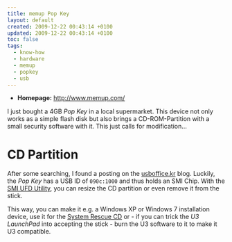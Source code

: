 ```yaml
---
title: memup Pop Key
layout: default
created: 2009-12-22 00:43:14 +0100
updated: 2009-12-22 00:43:14 +0100
toc: false
tags:
  - know-how
  - hardware
  - memup
  - popkey
  - usb
---
```

  * **Homepage:** http://www.memup.com/

I just bought a 4GB *Pop Key* in a local supermarket. This device not only works as a simple flash disk but also brings a CD-ROM-Partition with a small security software with it. This just calls for modification...


CD Partition
============

After some searching, I found a posting on the [usboffice.kr](http://blog.usboffice.kr/?p=146) blog. Luckily, the *Pop Key* has a USB ID of `090c:1000` and thus holds an SMI Chip.
With the [SMI UFD Utility](http://ftp.usboffice.kr/files/SMI_UFD_Utility.zip), you can resize the CD partition or even remove it from the stick.

This way, you can make it e.g. a Windows XP or Windows 7 installation device, use it for the [System Rescue CD](http://www.sysresccd.org/Main_Page) or - if you can trick the *U3 LaunchPad* into
accepting the stick - burn the U3 software to it to make it U3 compatible.
